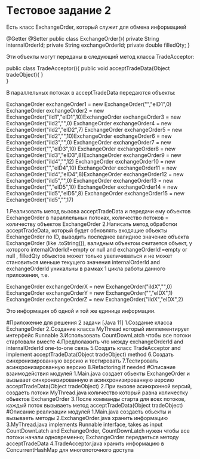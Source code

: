 # Tестовое задание 2
Есть класс ExchangeOrder, который служит для обмена информацией

@Getter
@Setter
public class ExchangeOrder(){
private String internalOrderId;
private String exchangeOrderId;
private double filledQty;
}

Эти объекты могут переданы в следующий метод класса TradeAcceptor:

public class TradeAcceptor(){              public void acceptTradeData(Object tradeObject){             }                            
}

В параллельных потоках в acceptTradeData передаются объекты:

ExchangeOrder exchangeOrder1 = new ExchangeOrder("","eID1",0)
ExchangeOrder exchangeOrder2 = new ExchangeOrder("iId1","eID1",10)ExchangeOrder exchangeOrder3 = new ExchangeOrder("iId2","",0)
ExchangeOrder exchangeOrder4 = new ExchangeOrder("iId2","eID2",7)
ExchangeOrder exchangeOrder5 = new ExchangeOrder("iId2","",10)ExchangeOrder exchangeOrder6 = new ExchangeOrder("iId3","",0)
ExchangeOrder exchangeOrder7 = new ExchangeOrder("","eID3",10)
ExchangeOrder exchangeOrder8 = new ExchangeOrder("iId3","eID3",8)ExchangeOrder exchangeOrder9 = new ExchangeOrder("iId4","",12)
ExchangeOrder exchangeOrder10 = new ExchangeOrder("","eID4",10)
ExchangeOrder exchangeOrder11 = new ExchangeOrder("iId4","eID4",8)ExchangeOrder exchangeOrder12 = new ExchangeOrder("iId5","",0)
ExchangeOrder exchangeOrder13 = new ExchangeOrder("","eID5",10)
ExchangeOrder exchangeOrder14 = new ExchangeOrder("iId5","eID5",8)
ExchangeOrder exchangeOrder15 = new ExchangeOrder("iId5","",17)

1.Реализовать метод вызова acceptTradeData и передачи ему объектов ExchangeOrder в параллельных потоках, количество потоков = количеству объектов ExchangeOrder
2.Написать метод обработки acceptTradeData, который будет обновлять входящие объекты ExchangeOrder по ID, выводить последнее валидное значение  объекта ExchangeOrder (like .toString()), валидным объектом считается объект, у которого
internalOrderId!=empty or null and exchangeOrderId!=empty or null , filledQty объектов может только увеличиваться и не может становиться меньше текущего значения
internalOrderId and exchangeOrderId уникальны в рамках 1 цикла работы данного приложения,
т.е.

ExchangeOrder exchangeOrderX = new ExchangeOrder("iIdX","",0)
ExchangeOrder exchangeOrderY = new ExchangeOrder("","eIDX",1)
ExchangeOrder exchangeOrderZ = new ExchangeOrder("iIdX","eIDX",2)

Это информация об одной и той же единице информации.

#Приложение для решения 2 задачи [Java 11]
1.Создание класса ExchangeOrder
2.Создание класса MyThread который имплементирует интерфейс Runnable
3.Использовать CountDownLatch чтобы все потоки стартовали вместе
4.Предполажить что между exchangeOrderId and internalOrderId one-to-one связь
5.Создать класс TradeAcceptor and implement acceptTradeData(Object tradeObject) method
6.Создать синхронизированную версию и тестировать
7.Тестировать асинхронизированную версию
8.Refactoring if needed
#Описание взаимодействия модулей
1.Main.java создает обьекты ExchangeOrder и вызывает синхронизированную и асинхронизированную версию acceptTradeData(Object tradeObject)
2.При вызове асинхронной версий, создаеть потоки MyThread.java количество который равна количестку обьектов ExchangeOrder
3.После комманды старта для всех потоков, каждый поток вызываеть метод acceptTradeData(Object tradeObject)
#Описание реализации модулей
1.Main.java создаеть обьекты и вызываеть методы
2.ExchangeOrder.java хранить информацию
3.MyThread.java implements Runnable interface, takes as input CountDownLatch and ExchangeOrder,
CountDownLatch нужен чтобы все потоки начали одновременно; ExchangeOrder передаеться методу acceptTradeData
4.TradeAcceptor.java хранить информацию в ConcurrentHashMap для многопоточного доступа